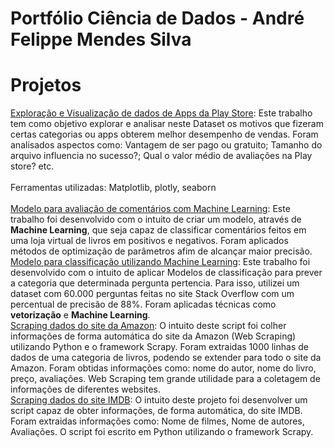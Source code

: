 # Portfólio Ciência de Dados - André Felippe Mendes Silva

# Projetos

<div><a  href='https://github.com/aandrefms/projects/blob/master/An%C3%A1lise%20de%20Apps/App.ipynb' target="_blank" rel="noopener noreferrer">Exploração e Visualização de dados de Apps da Play Store</a>: Este trabalho tem como objetivo explorar e analisar neste Dataset os motivos que fizeram certas categorias ou apps obterem melhor desempenho de vendas. Foram analisados aspectos como: Vantagem de ser pago ou gratuito; Tamanho do arquivo influencia no sucesso?; Qual o valor médio de avaliações na Play store? etc.</div><br>
<div>Ferramentas utilizadas: Matplotlib, plotly, seaborn</div><br>

<div><a  href="https://github.com/aandrefms/projects/blob/master/Classifica%C3%A7%C3%A3o%20de%20Palavras/Classif_palavras.ipynb" target="_blank">Modelo para avaliação de comentários com Machine Learning</a>: Este trabalho foi desenvolvido com o intuito de criar um modelo, através de <strong>Machine Learning</strong>, que seja capaz de classificar comentários feitos em uma loja virtual de livros em positivos e negativos. Foram aplicados métodos de optimização de parâmetros afim de alcançar maior precisão.</div>

<div><a  href="https://github.com/aandrefms/projects/blob/master/Stack%20Overflow/Stack%20Overflow.ipynb">Modelo para classificação utilizando Machine Learning</a>: Este trabalho foi desenvolvido com o intuito de aplicar Modelos de classificação para prever a categoria que determinada pergunta pertencia. Para isso, utilizei um dataset com 60.000 perguntas feitas no site Stack Overflow com um percentual de precisão de 88%. Foram aplicadas técnicas como <strong>vetorização</strong> e <strong>Machine Learning</strong>.</div>

<div><a href="https://github.com/aandrefms/projects/blob/master/amazon1/amazon1/spiders/books.py" target="_blank">Scraping dados do site da Amazon</a>: O intuito deste script foi colher informações de forma automática do site da Amazon (Web Scraping) utilizando Python e o framework Scrapy. Foram extraidas 1000 linhas de dados de uma categoria de livros, podendo se extender para todo o site da Amazon. Foram obtidas informações como: nome do autor, nome do livro, preço, avaliações. Web Scraping tem grande utilidade para a coletagem de informações de diferentes websites.</div>

<div><a  href="https://github.com/aandrefms/projects/blob/master/imdb/imdb/spiders/imdb.py" target="_blank">Scraping dados do site IMDB</a>: O intuito deste projeto foi desenvolver um script capaz de obter informações, de forma automática, do site IMDB. Foram extraidas informações como: Nome de filmes, Nome de autores, Avaliações. O script foi escrito em Python utilizando o framework Scrapy.</div>
